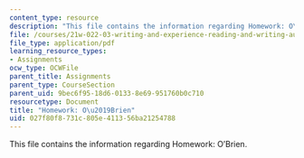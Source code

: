 ```yaml
---
content_type: resource
description: "This file contains the information regarding Homework: O\u2019Brien."
file: /courses/21w-022-03-writing-and-experience-reading-and-writing-autobiography-spring-2014/027f80f8731c805e411356ba21254788_MIT21W_022_03S14_0401.pdf
file_type: application/pdf
learning_resource_types:
- Assignments
ocw_type: OCWFile
parent_title: Assignments
parent_type: CourseSection
parent_uid: 9bec6f95-18d6-0133-8e69-951760b0c710
resourcetype: Document
title: "Homework: O\u2019Brien"
uid: 027f80f8-731c-805e-4113-56ba21254788
---
```

This file contains the information regarding Homework: O’Brien.

